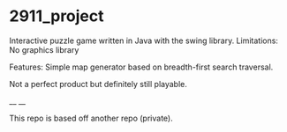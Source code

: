 # 2911_project

Interactive puzzle game written in Java with the swing library.
Limitations: No graphics library

Features: Simple map generator based on breadth-first search traversal.

Not a perfect product but definitely still playable.


__
__

This repo is based off another repo (private).

